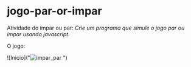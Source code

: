 # jogo-par-or-impar

Atividade do ímpar ou par:
*Crie um programa que simule o jogo par ou ímpar usando javascript.*

O jogo:

![Inicio]("![impar_par](https://user-images.githubusercontent.com/100806678/202864016-978ce85b-30f7-4f50-857e-ecfa8e753bca.PNG)
")

